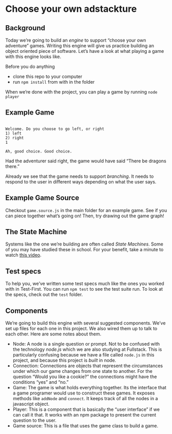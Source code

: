 # Choose your own adstackture


## Background
Today we’re going to build an *engine* to support “choose your own adventure” games. Writing this engine will give us practice building an object oriented piece of software. Let’s have a look at what playing a game with this engine looks like.

Before you do anything

* clone this repo to your computer
* run `npm install` from with in the folder

When we’re done with the project, you can play a game by running `node player`

## Example Game
```

Welcome. Do you choose to go left, or right
1) left
2) right
1

Ah, good choice. Good choice.
```

Had the adventurer said right, the game would have said “There be dragons there.”

Already we see that the game needs to support *branching*. It needs to respond to the user in different ways depending on what the user says.

## Example Game Source

Checkout `game.source.js` in the main folder for an example game. See if you can piece together what’s going on! Then, try drawing out the game graph!

## The State Machine

Systems like the one we’re building are often called _State Machines_. Some of you may have studied these in school. For your benefit, take a minute to watch [this video](https://www.youtube.com/watch?v=-Yicg2TTMPs).

## Test specs
To help you, we’ve written some test specs much like the ones you worked with in Test-First. You can run `npm test` to see the test suite run. To look at the specs, check out the `test` folder.

## Components

We’re going to build this engine with several suggested components. We’ve set up files for each one in this project. We also wired them up to talk to each other. Here are some notes about them.

- Node: A node is a single question or prompt. Not to be confused with the technology _node.js_ which we are also studying at Fullstack. This is particularly confusing because we have a file called `node.js` in this project, and because this project is _built_ in node.
- Connection: Connections are objects that represent the circumstances under which our game changes from one state to another. For the question “Would you like a cookie?” the connections might have the conditions “yes” and “no.”
- Game: The game is what holds everything together. Its the interface that a game programer would use to construct these games. It exposes methods like `addNode` and `connect`. It keeps track of all the nodes in a javascript object.
- Player: This is a component that is basically the “user interface” if we can call it that. It works with an npm package to present the current question to the user. 
- Game source: This is a file that uses the game class to build a game.